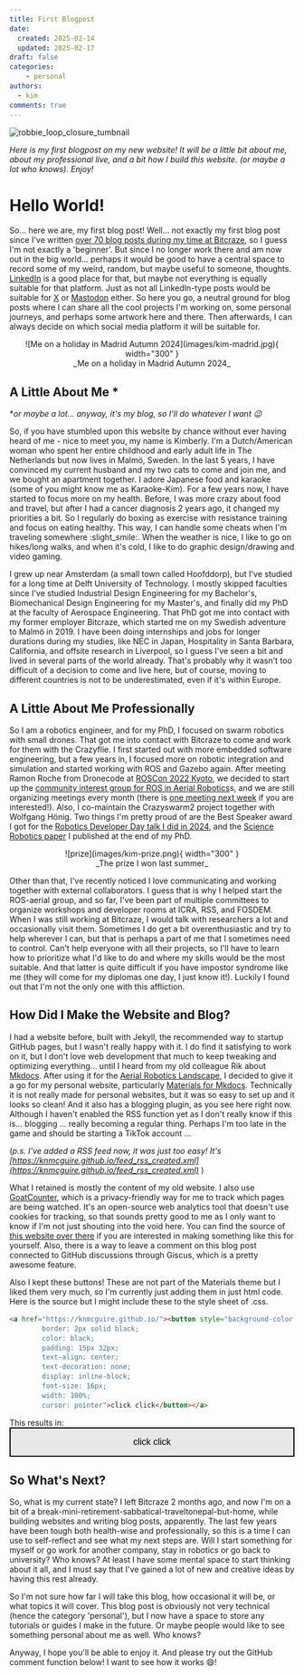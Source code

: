 ```yaml
---
title: First Blogpost
date:
  created: 2025-02-14
  updated: 2025-02-17
draft: false
categories: 
    - personal
authors:
  - kim
comments: true
---
```


<script data-goatcounter="https://knmcguire.goatcounter.com/count"
async src="//gc.zgo.at/count.js"></script>

<p><img alt="robbie_loop_closure_tumbnail" src="https://knmcguire.github.io/blog/images/kim-madrid.jpg" width="100" /></p>

_Here is my first blogpost on my new website! It will be a little bit about me, about my professional live, and a bit how I build this website. (or maybe a lot who knows). Enjoy!_

<!-- more -->

# Hello World!

So... here we are, my first blog post! Well... not exactly my first blog post since I've written [over 70 blog posts during my time at Bitcraze](https://www.bitcraze.io/author/kimberly/), so I guess I'm not exactly a 'beginner'. But since I no longer work there and am now out in the big world... perhaps it would be good to have a central space to record some of my weird, random, but maybe useful to someone, thoughts. [LinkedIn](https://www.linkedin.com/in/knmcguire/) is a good place for that, but maybe not everything is equally suitable for that platform. Just as not all LinkedIn-type posts would be suitable for [X](https://www.x.com/k_n_mcguire/) or [Mastodon](https://fosstodon.org/@k_n_mcguire) either. So here you go, a neutral ground for blog posts where I can share all the cool projects I'm working on, some personal journeys, and perhaps some artwork here and there. Then afterwards, I can always decide on which social media platform it will be suitable for.


<center>![Me on a holiday in Madrid Autumn 2024](images/kim-madrid.jpg){ width="300" } <br>
_Me on a holiday in Madrid Autumn 2024_</center>


## A Little About Me *

*_or maybe a lot... anyway, it's my blog, so I'll do whatever I want :wink:_

So, if you have stumbled upon this website by chance without ever having heard of me - nice to meet you, my name is Kimberly. 
 I'm a Dutch/American woman who spent her entire childhood and early adult life in The Netherlands but now lives in Malmö, Sweden. In the last 5 years, I have convinced my current husband and my two cats to come and join me, and we bought an apartment together. I adore Japanese food and karaoke (some of you might know me as Karaoke-Kim). For a few years now, I have started to focus more on my health. Before, I was more crazy about food and travel, but after I had a cancer diagnosis 2 years ago, it changed my priorities a bit. So I regularly do boxing as exercise with resistance training and focus on eating healthy. This way, I can handle some cheats when I'm traveling somewhere :slight_smile:. When the weather is nice, I like to go on hikes/long walks, and when it's cold, I like to do graphic design/drawing and video gaming.

I grew up near Amsterdam (a small town called Hoofddorp), but I've studied for a long time at Delft University of Technology. I mostly skipped faculties since I've studied Industrial Design Engineering for my Bachelor's, Biomechanical Design Engineering for my Master's, and finally did my PhD at the faculty of Aerospace Engineering. That PhD got me into contact with my former employer Bitcraze, which started me on my Swedish adventure to Malmö in 2019. I have been doing internships and jobs for longer durations during my studies, like NEC in Japan, Hospitality in Santa Barbara, California, and offsite research in Liverpool, so I guess I've seen a bit and lived in several parts of the world already. That's probably why it wasn't too difficult of a decision to come and live here, but of course, moving to different countries is not to be underestimated, even if it's within Europe.

## A Little About Me Professionally

So I am a robotics engineer, and for my PhD, I focused on swarm robotics with small drones. That got me into contact with Bitcraze to come and work for them with the Crazyflie. I first started out with more embedded software engineering, but a few years in, I focused more on robotic integration and simulation and started working with ROS and Gazebo again. After meeting Ramon Roche from Dronecode at [ROSCon 2022 Kyoto](https://roscon.ros.org/2022/), we decided to start up the [community interest group for ROS in Aerial Robotics](https://github.com/ROS-Aerial)s, and we are still organizing meetings every month (there is [one meeting next week](https://discourse.ros.org/t/aerial-robotics-meeting-february-20th-2025/42012) if you are interested!). Also, I co-maintain the Crazyswarm2 project together with Wolfgang Hönig. Two things I'm pretty proud of are the Best Speaker award I got for the [Robotics Developer Day talk I did in 2024](https://youtu.be/rtgt9Z1cPas), and the [Science Robotics paper](https://robotics.sciencemag.org/content/4/35/eaaw9710) I published at the end of my PhD.

<center>![prize](images/kim-prize.png){ width="300" } <br>
_The prize I won last summer_</center>

Other than that, I've recently noticed I love communicating and working together with external collaborators. I guess that is why I helped start the ROS-aerial group, and so far, I've been part of multiple committees to organize workshops and developer rooms at ICRA, RSS, and FOSDEM. When I was still working at Bitcraze, I would talk with researchers a lot and occasionally visit them. Sometimes I do get a bit overenthusiastic and try to help wherever I can, but that is perhaps a part of me that I sometimes need to control. Can't help everyone with all their projects, so I'll have to learn how to prioritize what I'd like to do and where my skills would be the most suitable. And that latter is quite difficult if you have impostor syndrome like me (they will come for my diplomas one day, I just know it!). Luckily I found out that I'm not the only one with this affliction.

## How Did I Make the Website and Blog?

I had a website before, built with Jekyll, the recommended way to startup GitHub pages, but I wasn't really happy with it. I do find it satisfying to work on it, but I don't love web development that much to keep tweaking and optimizing everything... until I heard from my old colleague Rik about [Mkdocs](https://www.mkdocs.org/). After using it for the [Aerial Robotics Landscape](https://ros-aerial.github.io/aerial_robotic_landscape/), I decided to give it a go for my personal website, particularly [Materials for Mkdocs](https://squidfunk.github.io/mkdocs-material/). Technically it is not really made for personal websites, but it was so easy to set up and it looks so clean! And it also has a blogging plugin, as you see here right now. Although I haven't enabled the RSS function yet as I don't really know if this is... blogging ... really becoming a regular thing. Perhaps I'm too late in the game and should be starting a TikTok account ...

(_p.s. I've added a RSS feed now, it was just too easy! It's [https://knmcguire.github.io/feed_rss_created.xml](https://knmcguire.github.io/feed_rss_created.xml)_  )

What I retained is mostly the content of my old website. I also use [GoatCounter](https://www.goatcounter.com/), which is a privacy-friendly way for me to track which pages are being watched. It's an open-source web analytics tool that doesn't use cookies for tracking, so that sounds pretty good to me as I only want to know if I'm not just shouting into the void here. You can find the source of [this website over there](https://github.com/knmcguire/knmcguire.github.io) if you are interested in making something like this for yourself. Also, there is a way to leave a comment on this blog post connected to GitHub discussions through Giscus, which is a pretty awesome feature.

Also I kept these buttons! These are not part of the Materials theme but I liked them very much, so I'm currently just adding them in just html code. Here is the source but I might include these to the style sheet of .css. 



```html
<a href="https://knmcguire.github.io/"><button style="background-color: #E8E8E8;
        border: 2px solid black;
        color: black;
        padding: 15px 32px;
        text-align: center;
        text-decoration: none;
        display: inline-block;
        font-size: 16px;
        width: 100%; 
        cursor: pointer">click click</button></a>
```
This results in:
<a href="https://knmcguire.github.io/"><button style="background-color: #E8E8E8;
        border: 2px solid black;
        color: black;
        padding: 15px 32px;
        text-align: center;
        text-decoration: none;
        display: inline-block;
        font-size: 16px;
        width: 100%; 
        cursor: pointer">click click</button></a>


## So What's Next?

So, what is my current state? I left Bitcraze 2 months ago, and now I'm on a bit of a break-mini-retirement-sabbatical-traveltonepal-but-home, while building websites and writing blog posts, apparently. The last few years have been tough both health-wise and professionally, so this is a time I can use to self-reflect and see what my next steps are. Will I start something for myself or go work for another company, stay in robotics or go back to university? Who knows? At least I have some mental space to start thinking about it all, and I must say that I've gained a lot of new and creative ideas by having this rest already.

So I'm not sure how far I will take this blog, how occasional it will be, or what topics it will cover. This blog post is obviously not very technical (hence the category 'personal'), but I now have a space to store any tutorials or guides I make in the future. Or maybe people would like to see something personal about me as well. Who knows?

Anyway, I hope you'll be able to enjoy it. And please try out the GitHub comment function below! I want to see how it works :smile:!

